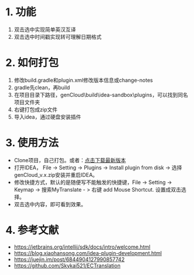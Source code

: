 # 1. 功能
1. 双击选中实现简单英汉互译
2. 双击选中时间戳实现转可理解日期格式

# 2. 如何打包
1. 修改build.gradle和plugin.xml修改版本信息或change-notes
2. gradle先clean，再build
3. 在项目目录下路径，genCloud\build\idea-sandbox\plugins，可以找到同名项目文件夹
4. 右键打包成zip文件
5. 导入idea，通过硬盘安装插件

# 3. 使用方法
-   Clone项目，自己打包。或者：[点击下载最新版本](https://github.com/scoful/genCloud/releases)
-   打开IDEA， File -> Setting -> Plugins -> Install plugin from disk -> 选择genCloud_v.x.zip安装并重启IDEA。
-   修改快捷方式，默认的是随便写不能触发的快捷键，File -> Setting -> Keymap -> 搜索MyTranslate - > 右键 add Mouse Shortcut. 设置成双击选择。
-   双击选中内容，即可看到效果。

# 4. 参考文献
-   https://jetbrains.org/intellij/sdk/docs/intro/welcome.html
-   https://blog.xiaohansong.com/idea-plugin-development.html
-   https://juejin.im/post/6844904127990857742
-   https://github.com/Skykai521/ECTranslation

